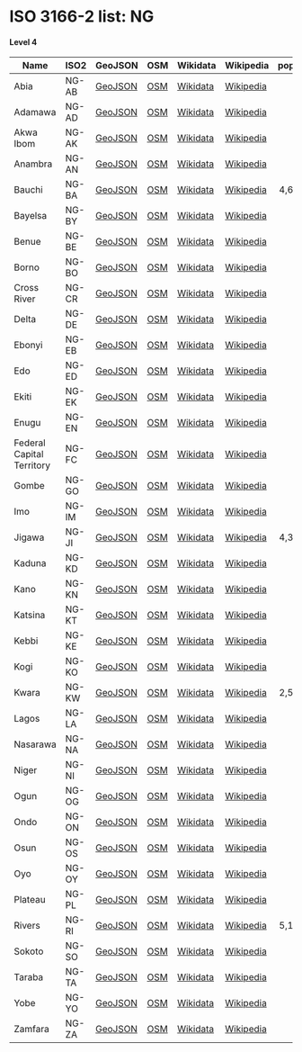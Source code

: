 # ISO 3166-2 list: NG


#### Level 4
Name | ISO2 | GeoJSON | OSM | Wikidata | Wikipedia | population 
--- | --- | --- | --- | --- | --- | --: 
Abia | NG-AB | [GeoJSON](../../geojson/high/iso2/NG/NG-AB.geojson) | [OSM](https://www.openstreetmap.org/relation/3713501) | [Wikidata](https://www.wikidata.org/wiki/Q320852) | [Wikipedia](http://en.wikipedia.org/wiki/en%3AAbia%20State) | 
Adamawa | NG-AD | [GeoJSON](../../geojson/high/iso2/NG/NG-AD.geojson) | [OSM](https://www.openstreetmap.org/relation/3720358) | [Wikidata](https://www.wikidata.org/wiki/Q337514) | [Wikipedia](http://en.wikipedia.org/wiki/en%3AAdamawa%20State) | 
Akwa Ibom | NG-AK | [GeoJSON](../../geojson/high/iso2/NG/NG-AK.geojson) | [OSM](https://www.openstreetmap.org/relation/3715359) | [Wikidata](https://www.wikidata.org/wiki/Q424388) | [Wikipedia](http://en.wikipedia.org/wiki/en%3AAkwa%20Ibom%20State) | 
Anambra | NG-AN | [GeoJSON](../../geojson/high/iso2/NG/NG-AN.geojson) | [OSM](https://www.openstreetmap.org/relation/3715505) | [Wikidata](https://www.wikidata.org/wiki/Q117714) | [Wikipedia](http://en.wikipedia.org/wiki/en%3AAnambra%20State) | 
Bauchi | NG-BA | [GeoJSON](../../geojson/high/iso2/NG/NG-BA.geojson) | [OSM](https://www.openstreetmap.org/relation/3722233) | [Wikidata](https://www.wikidata.org/wiki/Q503936) | [Wikipedia](http://en.wikipedia.org/wiki/en%3ABauchi%20State) | 4,653,066
Bayelsa | NG-BY | [GeoJSON](../../geojson/high/iso2/NG/NG-BY.geojson) | [OSM](https://www.openstreetmap.org/relation/3715844) | [Wikidata](https://www.wikidata.org/wiki/Q532153) | [Wikipedia](http://en.wikipedia.org/wiki/en%3ABayelsa%20State) | 
Benue | NG-BE | [GeoJSON](../../geojson/high/iso2/NG/NG-BE.geojson) | [OSM](https://www.openstreetmap.org/relation/3716076) | [Wikidata](https://www.wikidata.org/wiki/Q429908) | [Wikipedia](http://en.wikipedia.org/wiki/en%3ABenue%20State) | 
Borno | NG-BO | [GeoJSON](../../geojson/high/iso2/NG/NG-BO.geojson) | [OSM](https://www.openstreetmap.org/relation/3721167) | [Wikidata](https://www.wikidata.org/wiki/Q130626) | [Wikipedia](http://en.wikipedia.org/wiki/en%3ABorno%20State) | 
Cross River | NG-CR | [GeoJSON](../../geojson/high/iso2/NG/NG-CR.geojson) | [OSM](https://www.openstreetmap.org/relation/3716250) | [Wikidata](https://www.wikidata.org/wiki/Q739676) | [Wikipedia](http://en.wikipedia.org/wiki/en%3ACross%20River%20State) | 
Delta | NG-DE | [GeoJSON](../../geojson/high/iso2/NG/NG-DE.geojson) | [OSM](https://www.openstreetmap.org/relation/3716950) | [Wikidata](https://www.wikidata.org/wiki/Q503910) | [Wikipedia](http://en.wikipedia.org/wiki/en%3ADelta%20State) | 
Ebonyi | NG-EB | [GeoJSON](../../geojson/high/iso2/NG/NG-EB.geojson) | [OSM](https://www.openstreetmap.org/relation/3717071) | [Wikidata](https://www.wikidata.org/wiki/Q506808) | [Wikipedia](http://en.wikipedia.org/wiki/en%3AEbonyi%20State) | 
Edo | NG-ED | [GeoJSON](../../geojson/high/iso2/NG/NG-ED.geojson) | [OSM](https://www.openstreetmap.org/relation/3717119) | [Wikidata](https://www.wikidata.org/wiki/Q682704) | [Wikipedia](http://en.wikipedia.org/wiki/en%3AEdo%20State) | 
Ekiti | NG-EK | [GeoJSON](../../geojson/high/iso2/NG/NG-EK.geojson) | [OSM](https://www.openstreetmap.org/relation/3717154) | [Wikidata](https://www.wikidata.org/wiki/Q534917) | [Wikipedia](http://en.wikipedia.org/wiki/en%3AEkiti%20State) | 
Enugu | NG-EN | [GeoJSON](../../geojson/high/iso2/NG/NG-EN.geojson) | [OSM](https://www.openstreetmap.org/relation/3717212) | [Wikidata](https://www.wikidata.org/wiki/Q3817714) | [Wikipedia](http://en.wikipedia.org/wiki/en%3AEnugu%20State) | 
Federal Capital Territory | NG-FC | [GeoJSON](../../geojson/high/iso2/NG/NG-FC.geojson) | [OSM](https://www.openstreetmap.org/relation/3717259) | [Wikidata](https://www.wikidata.org/wiki/Q509300) | [Wikipedia](http://en.wikipedia.org/wiki/en%3AAbuja%20Federal%20Capital%20Territory) | 
Gombe | NG-GO | [GeoJSON](../../geojson/high/iso2/NG/NG-GO.geojson) | [OSM](https://www.openstreetmap.org/relation/3720422) | [Wikidata](https://www.wikidata.org/wiki/Q376241) | [Wikipedia](http://en.wikipedia.org/wiki/en%3AGombe%20State) | 
Imo | NG-IM | [GeoJSON](../../geojson/high/iso2/NG/NG-IM.geojson) | [OSM](https://www.openstreetmap.org/relation/3717825) | [Wikidata](https://www.wikidata.org/wiki/Q842939) | [Wikipedia](http://en.wikipedia.org/wiki/en%3AImo%20State) | 
Jigawa | NG-JI | [GeoJSON](../../geojson/high/iso2/NG/NG-JI.geojson) | [OSM](https://www.openstreetmap.org/relation/3703236) | [Wikidata](https://www.wikidata.org/wiki/Q682691) | [Wikipedia](http://en.wikipedia.org/wiki/en%3AJigawa%20State) | 4,361,002
Kaduna | NG-KD | [GeoJSON](../../geojson/high/iso2/NG/NG-KD.geojson) | [OSM](https://www.openstreetmap.org/relation/3709353) | [Wikidata](https://www.wikidata.org/wiki/Q878284) | [Wikipedia](http://en.wikipedia.org/wiki/en%3AKaduna%20State) | 
Kano | NG-KN | [GeoJSON](../../geojson/high/iso2/NG/NG-KN.geojson) | [OSM](https://www.openstreetmap.org/relation/3710302) | [Wikidata](https://www.wikidata.org/wiki/Q682571) | [Wikipedia](http://en.wikipedia.org/wiki/en%3AKano%20State) | 
Katsina | NG-KT | [GeoJSON](../../geojson/high/iso2/NG/NG-KT.geojson) | [OSM](https://www.openstreetmap.org/relation/3711481) | [Wikidata](https://www.wikidata.org/wiki/Q657821) | [Wikipedia](http://en.wikipedia.org/wiki/en%3AKatsina%20State) | 
Kebbi | NG-KE | [GeoJSON](../../geojson/high/iso2/NG/NG-KE.geojson) | [OSM](https://www.openstreetmap.org/relation/3707933) | [Wikidata](https://www.wikidata.org/wiki/Q748523) | [Wikipedia](http://en.wikipedia.org/wiki/en%3AKebbi%20State) | 
Kogi | NG-KO | [GeoJSON](../../geojson/high/iso2/NG/NG-KO.geojson) | [OSM](https://www.openstreetmap.org/relation/3717971) | [Wikidata](https://www.wikidata.org/wiki/Q387745) | [Wikipedia](http://en.wikipedia.org/wiki/en%3AKogi%20State) | 
Kwara | NG-KW | [GeoJSON](../../geojson/high/iso2/NG/NG-KW.geojson) | [OSM](https://www.openstreetmap.org/relation/3718090) | [Wikidata](https://www.wikidata.org/wiki/Q464953) | [Wikipedia](http://en.wikipedia.org/wiki/en%3AKwara%20State) | 2,500,000
Lagos | NG-LA | [GeoJSON](../../geojson/high/iso2/NG/NG-LA.geojson) | [OSM](https://www.openstreetmap.org/relation/3718182) | [Wikidata](https://www.wikidata.org/wiki/Q815913) | [Wikipedia](http://en.wikipedia.org/wiki/en%3ALagos%20State) | 
Nasarawa | NG-NA | [GeoJSON](../../geojson/high/iso2/NG/NG-NA.geojson) | [OSM](https://www.openstreetmap.org/relation/3720495) | [Wikidata](https://www.wikidata.org/wiki/Q836645) | [Wikipedia](http://en.wikipedia.org/wiki/en%3ANasarawa%20State) | 
Niger | NG-NI | [GeoJSON](../../geojson/high/iso2/NG/NG-NI.geojson) | [OSM](https://www.openstreetmap.org/relation/3718384) | [Wikidata](https://www.wikidata.org/wiki/Q503932) | [Wikipedia](http://en.wikipedia.org/wiki/en%3ANiger%20State) | 
Ogun | NG-OG | [GeoJSON](../../geojson/high/iso2/NG/NG-OG.geojson) | [OSM](https://www.openstreetmap.org/relation/3718463) | [Wikidata](https://www.wikidata.org/wiki/Q836657) | [Wikipedia](http://en.wikipedia.org/wiki/en%3AOgun%20State) | 
Ondo | NG-ON | [GeoJSON](../../geojson/high/iso2/NG/NG-ON.geojson) | [OSM](https://www.openstreetmap.org/relation/3718605) | [Wikidata](https://www.wikidata.org/wiki/Q836654) | [Wikipedia](http://en.wikipedia.org/wiki/en%3AOndo%20State) | 
Osun | NG-OS | [GeoJSON](../../geojson/high/iso2/NG/NG-OS.geojson) | [OSM](https://www.openstreetmap.org/relation/3718720) | [Wikidata](https://www.wikidata.org/wiki/Q682721) | [Wikipedia](http://en.wikipedia.org/wiki/en%3AOsun%20State) | 
Oyo | NG-OY | [GeoJSON](../../geojson/high/iso2/NG/NG-OY.geojson) | [OSM](https://www.openstreetmap.org/relation/3720554) | [Wikidata](https://www.wikidata.org/wiki/Q503905) | [Wikipedia](http://en.wikipedia.org/wiki/en%3AOyo%20State) | 
Plateau | NG-PL | [GeoJSON](../../geojson/high/iso2/NG/NG-PL.geojson) | [OSM](https://www.openstreetmap.org/relation/3720611) | [Wikidata](https://www.wikidata.org/wiki/Q503928) | [Wikipedia](http://en.wikipedia.org/wiki/en%3APlateau%20State) | 
Rivers | NG-RI | [GeoJSON](../../geojson/high/iso2/NG/NG-RI.geojson) | [OSM](https://www.openstreetmap.org/relation/3720743) | [Wikidata](https://www.wikidata.org/wiki/Q503923) | [Wikipedia](http://en.wikipedia.org/wiki/en%3ARivers%20State) | 5,198,716
Sokoto | NG-SO | [GeoJSON](../../geojson/high/iso2/NG/NG-SO.geojson) | [OSM](https://www.openstreetmap.org/relation/3707368) | [Wikidata](https://www.wikidata.org/wiki/Q503941) | [Wikipedia](http://en.wikipedia.org/wiki/en%3ASokoto%20State) | 
Taraba | NG-TA | [GeoJSON](../../geojson/high/iso2/NG/NG-TA.geojson) | [OSM](https://www.openstreetmap.org/relation/3720850) | [Wikidata](https://www.wikidata.org/wiki/Q463959) | [Wikipedia](http://en.wikipedia.org/wiki/en%3ATaraba%20State) | 
Yobe | NG-YO | [GeoJSON](../../geojson/high/iso2/NG/NG-YO.geojson) | [OSM](https://www.openstreetmap.org/relation/3698564) | [Wikidata](https://www.wikidata.org/wiki/Q682777) | [Wikipedia](http://en.wikipedia.org/wiki/en%3AYobe%20State) | 
Zamfara | NG-ZA | [GeoJSON](../../geojson/high/iso2/NG/NG-ZA.geojson) | [OSM](https://www.openstreetmap.org/relation/3706956) | [Wikidata](https://www.wikidata.org/wiki/Q145793) | [Wikipedia](http://en.wikipedia.org/wiki/en%3AZamfara%20State) | 

